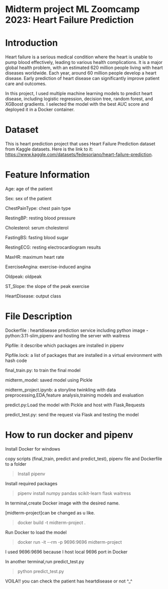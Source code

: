 # Midterm project ML Zoomcamp 2023: Heart Failure Prediction

# Introduction 

Heart failure is a serious medical condition where the heart is unable to pump blood effectively, leading to various health complications. It is a major global health problem, with an estimated 620 million people living with heart diseases worldwide. Each year, around 60 million people develop a heart disease. Early prediction of heart disease can significantly improve patient care and outcomes.

In this project, I used multiple machine learning models to predict heart disease, including logistic regression, decision tree, random forest, and XGBoost gradients. I selected the model with the best AUC score and deployed it in a Docker container.

# Dataset

This is heart prediction project that uses Heart Failure Prediction dataset from Kaggle datasets.  Here is the link to it: https://www.kaggle.com/datasets/fedesoriano/heart-failure-prediction.

# Feature Information

Age: age of the patient 

Sex: sex of the patient 

ChestPainType: chest pain type 

RestingBP: resting blood pressure 

Cholesterol: serum cholesterol

FastingBS: fasting blood sugar

RestingECG: resting electrocardiogram results

MaxHR: maximum heart rate 

ExerciseAngina: exercise-induced angina 

Oldpeak: oldpeak 

ST_Slope: the slope of the peak exercise 

HeartDisease: output class 

# File Description

Dockerfile : heartdisease prediction service  including python image - python:3.11-slim,pipenv and hosting the server with waitress 

Pipfile: it describe which packages are installed in pipenv

Pipfile.lock: a list of packages that are installed in a virtual environment with hash code 

final_train.py: to train the final model

midterm_model: saved model using Pickle

midterm_project.ipynb: a storyline twinkling with data preprocessing,EDA,feature analysis,training models and evaluation

predict.py:Load  the model with Pickle and host with Flask,Requests

predict_test.py: send the request via Flask and testing the model

# How to run docker and pipenv
Install Docker for windows

copy scripts (final_train, predict and predict_test), pipenv file and Dockerfile to a folder

>Install pipenv

  
Install required packages

>pipenv install numpy pandas scikit-learn flask waitress 


In terminal,create Docker image with the desired name.

[midterm-project]can be changed as u like.

>docker build -t midterm-project .

Run Docker to load the model

>docker run -it --rm -p 9696:9696 midterm-project

I used 9696:9696 because I host local 9696 port in Docker

In another terminal,run predict_test.py

>python predict_test.py

  
VOILA!! you can check the patient has heartdisease or not ^_^







